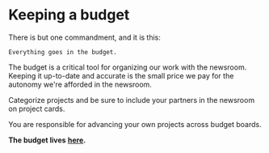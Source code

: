 # Keeping a budget

There is but one commandment, and it is this:

```text
Everything goes in the budget.
```

The budget is a critical tool for organizing our work with the newsroom. Keeping it up-to-date and accurate is the small price we pay for the autonomy we're afforded in the newsroom.

Categorize projects and be sure to include your partners in the newsroom on project cards.

You are responsible for advancing your own projects across budget boards.

**The budget lives** [**here**](https://politicoapps.com/budget/projects/)**.**

